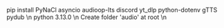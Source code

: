 pip install PyNaCl asyncio audioop-lts discord yt_dlp python-dotenv gTTS pydub \n
python 3.13.0 \n
Create folder 'audio' at root \n